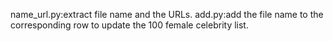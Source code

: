 name_url.py:extract file name and the URLs.
add.py:add the file name to the corresponding row to update the 100 female celebrity list.


